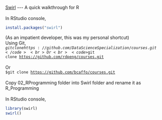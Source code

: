 <a href="http://swirlstats.com/">Swirl</a> --- A quick walkthrough for R<br>
<br>
In RStudio console, 
```R
install.packages("swirl")
```
(As an impatient developer, this was my personal shortcut) <br>
Using Git, <br>
<code>$git clone https://github.com/DataScienceSpecialization/courses.git </code><br>
Or <br>
<code>$git clone https://github.com/rdpeng/courses.git </code><br>
Or <br>
<code>$git clone https://github.com/bcaffo/courses.git </code><br>
Copy 02_RProgramming folder into Swirl folder and rename it as R_Programming <br> <br>
In RStudio console, 
```R
library(swirl)
swirl()
```
